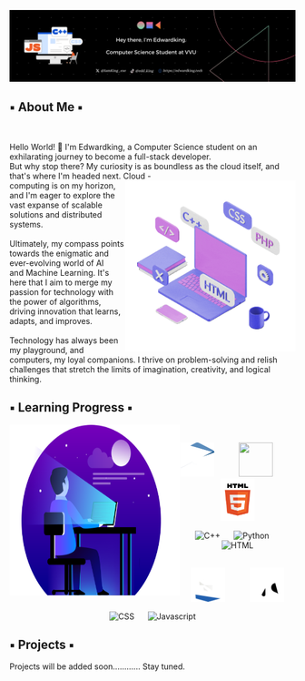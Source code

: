 ![Banner](./GithubREADMEBanner.png)
</br>
## ▪️ About Me ▪️ 
</br>

Hello World! 👋 I'm Edwardking, a Computer Science student on an exhilarating journey to become a full-stack developer. </br>
But why stop there? My curiosity is as boundless as the cloud itself, and that's where I'm headed next. Cloud <img src="./setup.gif" height="300" width="300" align = "right">
  -</br>computing is on my horizon, and I'm eager to explore the vast expanse of scalable solutions and distributed systems. </br>
</br>
Ultimately, my compass points towards the enigmatic and ever-evolving world of AI </br> and Machine Learning. 
  It's here that I aim to merge my passion for technology with</br> the power of algorithms, driving innovation that learns, adapts, and improves.</br>
  </br>
  Technology has always been my playground, and computers, my loyal companions. I thrive on problem-solving and relish challenges that stretch the limits of imagination, creativity, and logical thinking.
  </br>

  ## ▪️ Learning Progress ▪️ 
 
  <img src="./Dev1.png" height="300" width="300" align = "left"> 
  </br>
  <div align="center">
        <p float="left"> 
            <img src="./C.gif" height="60" width="60" /> &nbsp;&nbsp;&nbsp;&nbsp;&nbsp;&nbsp;&nbsp;&nbsp;&nbsp;
            <img src="./Python.gif" height="60" width="60" /> &nbsp;&nbsp;&nbsp;&nbsp;&nbsp;&nbsp;&nbsp;&nbsp;&nbsp;
            <img src="./Html.gif" height="75" width="60" />
        </p>
  
![C++](https://progress-bar.dev/35) &nbsp;&nbsp;&nbsp;&nbsp; ![Python](https://progress-bar.dev/40) &nbsp;&nbsp;&nbsp;&nbsp; ![HTML](https://progress-bar.dev/60) </br> </br>

 <p float="left"> 
      <img src="./CSS2.gif" height="60" width="60" /> &nbsp;&nbsp;&nbsp;&nbsp;&nbsp;&nbsp;&nbsp;&nbsp;&nbsp;
      <img src="./Javascript3.gif" height="60" width="60" />
 </p>
 
  ![CSS](https://progress-bar.dev/30) &nbsp;&nbsp;&nbsp;&nbsp; ![Javascript](https://progress-bar.dev/2) </br>

  </div>

  ## ▪️ Projects ▪️

  Projects will be added soon............ Stay tuned. 

